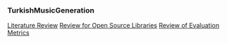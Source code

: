### TurkishMusicGeneration

[Literature Review](https://github.com/hedonistrh/TurkishMusicGeneration/blob/master/2018-10-10-Literature-Review-for-Music-Generation.md)
[Review for Open Source Libraries](https://github.com/hedonistrh/TurkishMusicGeneration/blob/master/review-open-source-libraries.md)
[Review of Evaluation Metrics](https://github.com/hedonistrh/TurkishMusicGeneration/blob/master/review-evaluation-metrics.md)
